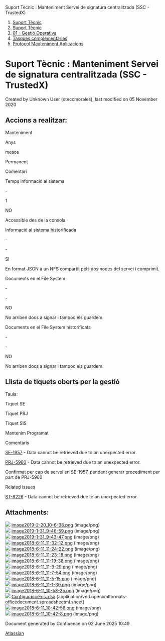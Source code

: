 Suport Tècnic : Manteniment Servei de signatura centralitzada (SSC - TrustedX)  

1.  [Suport Tècnic](index.md)
2.  [Suport Tècnic](13893782.md)
3.  [01 - Gestió Operativa](26313391.md)
4.  [Tasques complementàries](26313409.md)
5.  [Protocol Manteniment Aplicacions](Protocol-Manteniment-Aplicacions_39911467.md)

Suport Tècnic : Manteniment Servei de signatura centralitzada (SSC - TrustedX)
==============================================================================

Created by Unknown User (oteccmorales), last modified on 05 November 2020

Accions a realitzar:
--------------------

Manteniment

Anys

mesos

Permanent

Comentari

Temps informació al sistema

\-

1

NO

Accessible des de la consola

Informació al sistema historificada

\-

\-

SI

En format JSON a un NFS compartit pels dos nodes del servei i comprimit.  

Documents en el File System

\-

\-

NO

No arriben docs a signar i tampoc els guardem.   

Documents en el File System historificats

\-

\-

NO

No arriben docs a signar i tampoc els guardem.   

Llista de tiquets oberts per la gestió
--------------------------------------

Taula:

Tiquet SE

Tiquet PRJ

Tiquet SIS

Mantenim Programat

Comentaris

[SE-1957](https://contacte.aoc.cat/browse/SE-1957?src=confmacro) - Data cannot be retrieved due to an unexpected error.

[PRJ-5960](https://contacte.aoc.cat/browse/PRJ-5960?src=confmacro) - Data cannot be retrieved due to an unexpected error.

  

  

Confirmat per cap de servei en SE-1957, pendent generar procediment per part de PRJ-5960

  

  

Related issues

[ST-9226](https://contacte.aoc.cat/browse/ST-9226?src=confmacro) - Data cannot be retrieved due to an unexpected error.

  

Attachments:
------------

![](images/icons/bullet_blue.gif) [image2019-2-20\_10-6-38.png](attachments/41517497/41517498.png) (image/png)  
![](images/icons/bullet_blue.gif) [image2019-1-31\_9-46-59.png](attachments/41517497/41517499.png) (image/png)  
![](images/icons/bullet_blue.gif) [image2019-1-31\_9-43-47.png](attachments/41517497/41517500.png) (image/png)  
![](images/icons/bullet_blue.gif) [image2018-6-11\_11-32-12.png](attachments/41517497/41517501.png) (image/png)  
![](images/icons/bullet_blue.gif) [image2018-6-11\_11-24-22.png](attachments/41517497/41517502.png) (image/png)  
![](images/icons/bullet_blue.gif) [image2018-6-11\_11-23-18.png](attachments/41517497/41517503.png) (image/png)  
![](images/icons/bullet_blue.gif) [image2018-6-11\_11-19-38.png](attachments/41517497/41517504.png) (image/png)  
![](images/icons/bullet_blue.gif) [image2018-6-11\_11-9-29.png](attachments/41517497/41517505.png) (image/png)  
![](images/icons/bullet_blue.gif) [image2018-6-11\_11-7-54.png](attachments/41517497/41517506.png) (image/png)  
![](images/icons/bullet_blue.gif) [image2018-6-11\_11-5-15.png](attachments/41517497/41517507.png) (image/png)  
![](images/icons/bullet_blue.gif) [image2018-6-11\_11-1-30.png](attachments/41517497/41517508.png) (image/png)  
![](images/icons/bullet_blue.gif) [image2018-6-11\_10-58-25.png](attachments/41517497/41517509.png) (image/png)  
![](images/icons/bullet_blue.gif) [ConfiguracioEns.xlsx](attachments/41517497/41517510.xlsx) (application/vnd.openxmlformats-officedocument.spreadsheetml.sheet)  
![](images/icons/bullet_blue.gif) [image2018-6-11\_10-42-56.png](attachments/41517497/41517511.png) (image/png)  
![](images/icons/bullet_blue.gif) [image2018-6-11\_10-42-8.png](attachments/41517497/41517512.png) (image/png)  

Document generated by Confluence on 02 June 2025 10:49

[Atlassian](http://www.atlassian.com/)